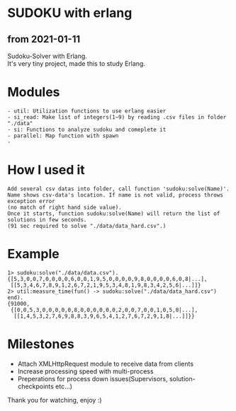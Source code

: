 # SUDOKU with erlang
## from 2021-01-11

Sudoku-Solver with Erlang.   
It's very tiny project, made this to study Erlang.

# Modules
    - util: Utilization functions to use erlang easier
    - si_read: Make list of integers(1~9) by reading .csv files in folder "./data"
    - si: Functions to analyze sudoku and comeplete it
    - parallel: Map function with spawn
    - 

# How I used it
    Add several csv datas into folder, call function 'sudoku:solve(Name)'.
    Name shows csv-data's location. If name is not valid, process throws exception error
    (no match of right hand side value).
    Once it starts, function sudoku:solve(Name) will return the list of solutions in few seconds.
    (91 sec required to solve "./data/data_hard.csv".)


# Example

```
1> sudoku:solve("./data/data.csv").
{[5,3,0,0,7,0,0,0,0,6,0,0,1,9,5,0,0,0,0,9,8,0,0,0,0,6,0,8|...],
 [[5,3,4,6,7,8,9,1,2,6,7,2,1,9,5,3,4,8,1,9,8,3,4,2,5,6|...]]}
2> util:measure_time(fun() -> sudoku:solve("./data/data_hard.csv") end).
{91000,
 {[0,0,5,3,0,0,0,0,0,8,0,0,0,0,0,0,2,0,0,7,0,0,1,0,5,0|...],
  [[1,4,5,3,2,7,6,9,8,8,3,9,6,5,4,1,2,7,6,7,2,9,1,8|...]]}}
```

# Milestones

- Attach XMLHttpRequest module to receive data from clients
- Increase processing speed with multi-process
- Preperations for process down issues(Supervisors, solution-checkpoints etc...)

Thank you for watching, enjoy :)
